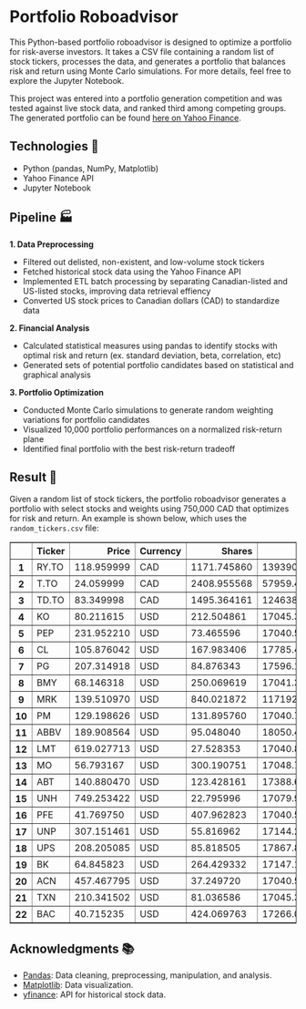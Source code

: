 # Portfolio Roboadvisor

This Python-based portfolio roboadvisor is designed to optimize a portfolio for risk-averse investors. It takes a CSV file containing a random list of stock tickers, processes the data, and generates a portfolio that balances risk and return using Monte Carlo simulations. For more details, feel free to explore the Jupyter Notebook.

This project was entered into a portfolio generation competition and was tested against live stock data, and ranked third among competing groups. The generated portfolio can be found [here on Yahoo Finance](https://yhoo.it/3Z6Gvv2).

## Technologies 🥞

- Python (pandas, NumPy, Matplotlib)
- Yahoo Finance API
- Jupyter Notebook

## Pipeline 🏭

**1. Data Preprocessing**

- Filtered out delisted, non-existent, and low-volume stock tickers
- Fetched historical stock data using the Yahoo Finance API
- Implemented ETL batch processing by separating Canadian-listed and US-listed stocks, improving data retrieval effiency
- Converted US stock prices to Canadian dollars (CAD) to standardize data

**2. Financial Analysis**

- Calculated statistical measures using pandas to identify stocks with optimal risk and return (ex. standard deviation, beta, correlation, etc)
- Generated sets of potential portfolio candidates based on statistical and graphical analysis

**3. Portfolio Optimization**

- Conducted Monte Carlo simulations to generate random weighting variations for portfolio candidates
- Visualized 10,000 portfolio performances on a normalized risk-return plane
- Identified final portfolio with the best risk-return tradeoff

## Result 💫

Given a random list of stock tickers, the portfolio roboadvisor generates a portfolio with select stocks and weights using 750,000 CAD that optimizes for risk and return. An example is shown below, which uses the `random_tickers.csv` file:

<div>
<table border="1" class="dataframe">
  <thead>
    <tr style="text-align: right;">
      <th></th>
      <th>Ticker</th>
      <th>Price</th>
      <th>Currency</th>
      <th>Shares</th>
      <th>Value</th>
      <th>Weight</th>
    </tr>
  </thead>
  <tbody>
    <tr>
      <th>1</th>
      <td>RY.TO</td>
      <td>118.959999</td>
      <td>CAD</td>
      <td>1171.745860</td>
      <td>139390.886413</td>
      <td>0.185861</td>
    </tr>
    <tr>
      <th>2</th>
      <td>T.TO</td>
      <td>24.059999</td>
      <td>CAD</td>
      <td>2408.955568</td>
      <td>57959.469683</td>
      <td>0.077286</td>
    </tr>
    <tr>
      <th>3</th>
      <td>TD.TO</td>
      <td>83.349998</td>
      <td>CAD</td>
      <td>1495.364161</td>
      <td>124638.600532</td>
      <td>0.166191</td>
    </tr>
    <tr>
      <th>4</th>
      <td>KO</td>
      <td>80.211615</td>
      <td>USD</td>
      <td>212.504861</td>
      <td>17045.358176</td>
      <td>0.022734</td>
    </tr>
    <tr>
      <th>5</th>
      <td>PEP</td>
      <td>231.952210</td>
      <td>USD</td>
      <td>73.465596</td>
      <td>17040.507405</td>
      <td>0.022727</td>
    </tr>
    <tr>
      <th>6</th>
      <td>CL</td>
      <td>105.876042</td>
      <td>USD</td>
      <td>167.983406</td>
      <td>17785.418206</td>
      <td>0.023720</td>
    </tr>
    <tr>
      <th>7</th>
      <td>PG</td>
      <td>207.314918</td>
      <td>USD</td>
      <td>84.876343</td>
      <td>17596.132203</td>
      <td>0.023468</td>
    </tr>
    <tr>
      <th>8</th>
      <td>BMY</td>
      <td>68.146318</td>
      <td>USD</td>
      <td>250.069619</td>
      <td>17041.323858</td>
      <td>0.022728</td>
    </tr>
    <tr>
      <th>9</th>
      <td>MRK</td>
      <td>139.510970</td>
      <td>USD</td>
      <td>840.021872</td>
      <td>117192.266055</td>
      <td>0.156263</td>
    </tr>
    <tr>
      <th>10</th>
      <td>PM</td>
      <td>129.198626</td>
      <td>USD</td>
      <td>131.895760</td>
      <td>17040.750973</td>
      <td>0.022728</td>
    </tr>
    <tr>
      <th>11</th>
      <td>ABBV</td>
      <td>189.908564</td>
      <td>USD</td>
      <td>95.048040</td>
      <td>18050.436834</td>
      <td>0.024074</td>
    </tr>
    <tr>
      <th>12</th>
      <td>LMT</td>
      <td>619.027713</td>
      <td>USD</td>
      <td>27.528353</td>
      <td>17040.813296</td>
      <td>0.022728</td>
    </tr>
    <tr>
      <th>13</th>
      <td>MO</td>
      <td>56.793167</td>
      <td>USD</td>
      <td>300.190751</td>
      <td>17048.783489</td>
      <td>0.022738</td>
    </tr>
    <tr>
      <th>14</th>
      <td>ABT</td>
      <td>140.880470</td>
      <td>USD</td>
      <td>123.428161</td>
      <td>17388.617273</td>
      <td>0.023191</td>
    </tr>
    <tr>
      <th>15</th>
      <td>UNH</td>
      <td>749.253422</td>
      <td>USD</td>
      <td>22.795996</td>
      <td>17079.977869</td>
      <td>0.022780</td>
    </tr>
    <tr>
      <th>16</th>
      <td>PFE</td>
      <td>41.769750</td>
      <td>USD</td>
      <td>407.962823</td>
      <td>17040.505251</td>
      <td>0.022727</td>
    </tr>
    <tr>
      <th>17</th>
      <td>UNP</td>
      <td>307.151461</td>
      <td>USD</td>
      <td>55.816962</td>
      <td>17144.261311</td>
      <td>0.022866</td>
    </tr>
    <tr>
      <th>18</th>
      <td>UPS</td>
      <td>208.205085</td>
      <td>USD</td>
      <td>85.818505</td>
      <td>17867.849137</td>
      <td>0.023830</td>
    </tr>
    <tr>
      <th>19</th>
      <td>BK</td>
      <td>64.845823</td>
      <td>USD</td>
      <td>264.429332</td>
      <td>17147.137784</td>
      <td>0.022869</td>
    </tr>
    <tr>
      <th>20</th>
      <td>ACN</td>
      <td>457.467795</td>
      <td>USD</td>
      <td>37.249720</td>
      <td>17040.547166</td>
      <td>0.022727</td>
    </tr>
    <tr>
      <th>21</th>
      <td>TXN</td>
      <td>210.341502</td>
      <td>USD</td>
      <td>81.036586</td>
      <td>17045.357171</td>
      <td>0.022734</td>
    </tr>
    <tr>
      <th>22</th>
      <td>BAC</td>
      <td>40.715235</td>
      <td>USD</td>
      <td>424.069763</td>
      <td>17266.099914</td>
      <td>0.023028</td>
    </tr>
  </tbody>
</table>
</div>

## Acknowledgments 📚

- [Pandas](https://pandas.pydata.org/docs/): Data cleaning, preprocessing, manipulation, and analysis.
- [Matplotlib](https://matplotlib.org/): Data visualization.
- [yfinance](https://github.com/ranaroussi/yfinance/tree/main): API for historical stock data.
